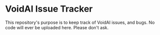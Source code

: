 # VoidAI Issue Tracker

This repository's purpose is to keep track of VoidAI issues, and bugs. No code will ever be uploaded here. Please don't ask. 
